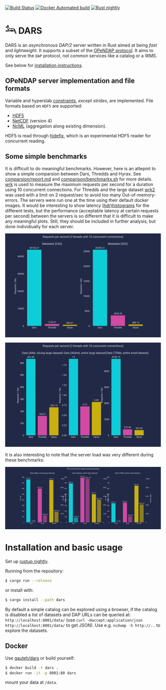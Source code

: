 [![Build Status](https://travis-ci.org/gauteh/dars.svg?branch=master)](https://travis-ci.org/gauteh/dars)
[![Docker Automated build](https://img.shields.io/docker/cloud/automated/gauteh/dars)](https://hub.docker.com/r/gauteh/dars)
[![Rust nightly](https://img.shields.io/badge/rustc-nightly-orange)](https://rust-lang.github.io/rustup/installation/other.html)

# 𓃢   DARS

DARS is an *asynchronous* _DAP/2_ server written in Rust aimed at being *fast* and *lightweight*. It supports a subset of the [OPeNDAP protocol](https://opendap.github.io/documentation/UserGuideComprehensive.html). It aims to only serve the `DAP` protocol, not common services like a catalog or a WMS.

See below for [installation instructions](#installation-and-basic-usage).

## OPeNDAP server implementation and file formats

Variable and hyperslab [constraints](https://opendap.github.io/documentation/UserGuideComprehensive.html#Constraint_Expressions), _except strides_, are implemented. File formats based on `HDF5` are supported:

* [HDF5](https://www.hdfgroup.org/solutions/hdf5/)
* [NetCDF](https://www.unidata.ucar.edu/software/netcdf/) (version 4)
* [NcML](https://www.unidata.ucar.edu/software/netcdf-java/current/ncml/Aggregation.html) (aggregation along existing dimension).

HDF5 is read through [hidefix](https://github.com/gauteh/hidefix), which is an
experimental HDF5 reader for concurrent reading.

## Some simple benchmarks

It is difficult to do meaningful benchmarks. However, here is an attepmt to
show a simple comparsion between Dars, Thredds and Hyrax. See
[comparsion/report.md](comparison/report.md) and
[comparison/benchmarks.sh](comparison/benchmarks.sh) for more details.
[wrk](https://github.com/wg/wrk) is used to measure the maximum requests per
second for a duration using 10 concurrent connections. For Thredds and the
large dataset [wrk2](https://github.com/giltene/wrk2) was used with a limit on
2 request/sec to avoid too many Out-of-memory-errors. The servers were run one
at the time using their default docker images. It would be interesting to show
latency [(hdr)histograms](http://hdrhistogram.org/) for the different tests,
but the performance (acceptable latency at certain requests per second) between
the servers is so different that it is difficult to make any meaningful plots.
Still, they should be included in further analysis, but done individiually for
each server.

![Requests per second for Dars, Thredds and Hyrax](comparison/rps_meta.png)

![Requests per second for Dars, Thredds and Hyrax](comparison/rps_data.png)

It is also interesting to note that the server load was very different during these benchmarks:

![CPU and memory during load testing](comparison/load_data.png)

# Installation and basic usage

Set up [rustup nightly](https://rust-lang.github.io/rustup/installation/other.html).

Running from the repository:

```sh
$ cargo run --release
```

or install with:

```sh
$ cargo install --path dars
```

By default a simple catalog can be explored using a browser, if the catalog is
disabled a list of datasets and DAP URLs can be queried at:
`http://localhost:8001/data/` (use `curl -Haccept:application/json
http://localhost:8001/data/` to get JSON). Use e.g. `ncdump -h http://..` to
explore the datasets.

## Docker

Use [gauteh/dars](https://hub.docker.com/r/gauteh/dars) or build yourself:

```sh
$ docker build -t dars .
$ docker run -it -p 8001:80 dars
```

mount your data at `/data`.


